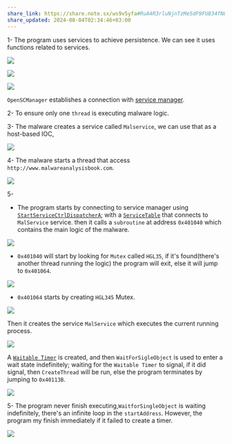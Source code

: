```yaml
---
share_link: https://share.note.sx/ws9v5yfa#RuA4R3rluNjnTzMe5dF9FU834fN82b+7t1+lO9dRssY
share_updated: 2024-08-04T02:34:46+03:00
---
```


1- The program uses services to achieve persistence. We can see it uses functions related to services.

![](https://i.imgur.com/mWiPqWj.png)

![](https://imgur.com/yLWrbIT.png) 


![](https://i.imgur.com/9ior2BO.png)


`OpenSCManager` establishes a connection with [service manager](https://learn.microsoft.com/en-us/windows/win32/api/winsvc/nf-winsvc-openscmanagera).

2- To ensure only one `thread` is executing malware logic.

3- The malware creates a service called `Malservice`, we can use that as a host-based IOC,

![](https://i.imgur.com/BqP5OKQ.png)

4- The malware starts a thread that access `http://www.malwareanalysisbook.com`.

![](https://i.imgur.com/Nm74ebE.png)


5- 
- The program starts by connecting to service manager using [`StartServiceCtrlDispatcherA`](https://learn.microsoft.com/en-us/windows/win32/api/winsvc/nf-winsvc-startservicectrldispatchera ); with a [`ServiceTable`](https://learn.microsoft.com/en-us/windows/win32/api/winsvc/ns-winsvc-service_table_entrya) that connects to `MalService` service. then it calls a `subroutine`  at address `0x401040` which contains the main logic of the malware.

![](https://i.imgur.com/IfgVJ7V.png)

- `0x401040` will start by looking for `Mutex` called `HGL35`, if it's found(there's another thread running the logic) the program will exit, else it will jump to `0x401064`.

![](https://i.imgur.com/nXiefgM.png)

- `0x401064` starts by creating `HGL345` Mutex.

![](https://i.imgur.com/3WZbEXX.png)

Then it creates the service `MalService` which executes the current running process.

![](https://i.imgur.com/uEOo4MN.png)

A [`Waitable Timer`](https://learn.microsoft.com/en-us/windows/win32/sync/waitable-timer-objects) is created, and then `WaitForSigleObject` is used to enter a wait state indefinitely; waiting for the `Waitable Timer` to signal, if it did signal, then `CreateThread` will be run, else the program terminates by jumping to `0x40113B`.

![](https://i.imgur.com/ZnhRizX.png)

5- The program never finish executing,`WaitforSingleObject` is waiting indefinitely, there's an infinite loop in the `startAddress`. However, the program my finish immediately if it failed to create a timer.

![](https://i.imgur.com/v1aJBnw.png)
